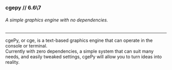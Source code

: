 ### cgepy // 6.6\7
###### A simple graphics engine with no dependencies.
***
cgePy, or cge, is a text-based graphics engine that can operate in the console or terminal.\
Currently with zero dependencies, a simple system that can suit many needs, and easily tweaked settings, cgePy will allow you to turn ideas into reality.
